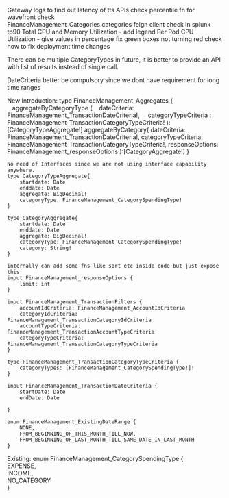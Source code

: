 Gateway logs to find out latency of tts APIs
check percentile fn for wavefront
check   
FinanceManagement_Categories.categories 
feign client check in splunk tp90
Total CPU and Memory Utilization - add legend
Per Pod CPU Utilization - give values in percentage
fix green boxes not turning red 
check how to fix deployment time changes


There can be multiple CategoryTypes in future, it is better to provide an API with list of results instead of single call.

DateCriteria better be compulsory since we dont have requirement for long time ranges


New Introduction:
	type FinanceManagement_Aggregates {
	   aggregateByCategoryType (
		   dateCriteria: FinanceManagement_TransactionDateCriteria!, 
		   categoryTypeCriteria : FinanceManagement_TransactionCategoryTypeCriteria!
		   ): [CategoryTypeAggregate!]
	  aggregateByCategory(
			dateCriteria: FinanceManagement_TransactionDateCriteria!,
			categoryTypeCriteria: FinanceManagement_TransactionCategoryTypeCriteria!, 
			responseOptions: FinanceManagement_responseOptions
	  ):[CategoryAggregate!]
	}


	No need of Interfaces since we are not using interface capability anywhere.
	type CategoryTypeAggregate{
		startdate: Date
		enddate: Date
		aggregate: BigDecimal!
		categoryType: FinanceManagement_CategorySpendingType!
	}

	type CategoryAggregate{
		startdate: Date
		enddate: Date
		aggregate: BigDecinal!
	    categoryType: FinanceManagement_CategorySpendingType!
	    category: String!
	}

	internally can add some fns like sort etc inside code but just expose this 
	input FinanceManagement_responseOptions {
		limit: int
	}

	input FinanceManagement_TransactionFilters {  
	    accountIdCriteria: FinanceManagement_AccountIdCriteria  
	    categoryIdCriteria: FinanceManagement_TransactionCategoryIdCriteria  
	    accountTypeCriteria: FinanceManagement_TransactionAccountTypeCriteria
	    categoryTypeCriteria: FinanceManagement_TransactionCategoryTypeCriteria
	}

	type FinanceManagement_TransactionCategoryTypeCriteria {
		categoryTypes: [FinanceManagement_CategorySpendingType!]!
	}

	input FinanceManagement_TransactionDateCriteria {  
	    startDate: Date  
	    endDate: Date  
	   
	}

	enum FinanceManagement_ExistingDateRange {
		NONE,
		FROM_BEGINNING_OF_THIS_MONTH_TILL_NOW,
		FROM_BEGINNING_OF_LAST_MONTH_TILL_SAME_DATE_IN_LAST_MONTH
	}

	


Existing: 
	enum FinanceManagement_CategorySpendingType {  
	    EXPENSE,  
	    INCOME,  
	    NO_CATEGORY  
	}

